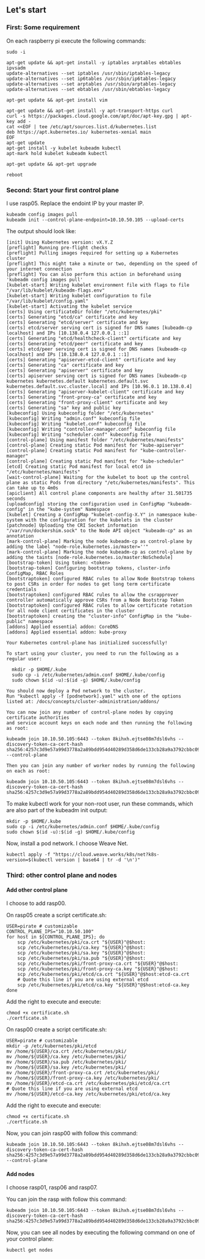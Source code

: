 ## Let's start

### First: Some requirement

On each raspberry pi execute the following commands:

    sudo -i
  
    apt-get update && apt-get install -y iptables arptables ebtables ipvsadm
    update-alternatives --set iptables /usr/sbin/iptables-legacy
    update-alternatives --set ip6tables /usr/sbin/ip6tables-legacy
    update-alternatives --set arptables /usr/sbin/arptables-legacy
    update-alternatives --set ebtables /usr/sbin/ebtables-legacy
  
    apt-get update && apt-get install vim
  
    apt-get update && apt-get install -y apt-transport-https curl
    curl -s https://packages.cloud.google.com/apt/doc/apt-key.gpg | apt-key add -
    cat <<EOF | tee /etc/apt/sources.list.d/kubernetes.list
    deb https://apt.kubernetes.io/ kubernetes-xenial main
    EOF
    apt-get update
    apt-get install -y kubelet kubeadm kubectl
    apt-mark hold kubelet kubeadm kubectl
  
    apt-get update && apt-get upgrade
  
    reboot
  
### Second: Start your first control plane
  
I use rasp05. Replace the endoint IP by your master IP.
  
    kubeadm config images pull
    kubeadm init --control-plane-endpoint=10.10.50.105 --upload-certs
      
The output should look like:

    [init] Using Kubernetes version: vX.Y.Z
    [preflight] Running pre-flight checks
    [preflight] Pulling images required for setting up a Kubernetes cluster
    [preflight] This might take a minute or two, depending on the speed of your internet connection
    [preflight] You can also perform this action in beforehand using 'kubeadm config images pull'
    [kubelet-start] Writing kubelet environment file with flags to file "/var/lib/kubelet/kubeadm-flags.env"
    [kubelet-start] Writing kubelet configuration to file "/var/lib/kubelet/config.yaml"
    [kubelet-start] Activating the kubelet service
    [certs] Using certificateDir folder "/etc/kubernetes/pki"
    [certs] Generating "etcd/ca" certificate and key
    [certs] Generating "etcd/server" certificate and key
    [certs] etcd/server serving cert is signed for DNS names [kubeadm-cp localhost] and IPs [10.138.0.4 127.0.0.1 ::1]
    [certs] Generating "etcd/healthcheck-client" certificate and key
    [certs] Generating "etcd/peer" certificate and key
    [certs] etcd/peer serving cert is signed for DNS names [kubeadm-cp localhost] and IPs [10.138.0.4 127.0.0.1 ::1]
    [certs] Generating "apiserver-etcd-client" certificate and key
    [certs] Generating "ca" certificate and key
    [certs] Generating "apiserver" certificate and key
    [certs] apiserver serving cert is signed for DNS names [kubeadm-cp kubernetes kubernetes.default kubernetes.default.svc kubernetes.default.svc.cluster.local] and IPs [10.96.0.1 10.138.0.4]
    [certs] Generating "apiserver-kubelet-client" certificate and key
    [certs] Generating "front-proxy-ca" certificate and key
    [certs] Generating "front-proxy-client" certificate and key
    [certs] Generating "sa" key and public key
    [kubeconfig] Using kubeconfig folder "/etc/kubernetes"
    [kubeconfig] Writing "admin.conf" kubeconfig file
    [kubeconfig] Writing "kubelet.conf" kubeconfig file
    [kubeconfig] Writing "controller-manager.conf" kubeconfig file
    [kubeconfig] Writing "scheduler.conf" kubeconfig file
    [control-plane] Using manifest folder "/etc/kubernetes/manifests"
    [control-plane] Creating static Pod manifest for "kube-apiserver"
    [control-plane] Creating static Pod manifest for "kube-controller-manager"
    [control-plane] Creating static Pod manifest for "kube-scheduler"
    [etcd] Creating static Pod manifest for local etcd in "/etc/kubernetes/manifests"
    [wait-control-plane] Waiting for the kubelet to boot up the control plane as static Pods from directory "/etc/kubernetes/manifests". This can take up to 4m0s
    [apiclient] All control plane components are healthy after 31.501735 seconds
    [uploadconfig] storing the configuration used in ConfigMap "kubeadm-config" in the "kube-system" Namespace
    [kubelet] Creating a ConfigMap "kubelet-config-X.Y" in namespace kube-system with the configuration for the kubelets in the cluster
    [patchnode] Uploading the CRI Socket information "/var/run/dockershim.sock" to the Node API object "kubeadm-cp" as an annotation
    [mark-control-plane] Marking the node kubeadm-cp as control-plane by adding the label "node-role.kubernetes.io/master=''"
    [mark-control-plane] Marking the node kubeadm-cp as control-plane by adding the taints [node-role.kubernetes.io/master:NoSchedule]
    [bootstrap-token] Using token: <token>
    [bootstrap-token] Configuring bootstrap tokens, cluster-info ConfigMap, RBAC Roles
    [bootstraptoken] configured RBAC rules to allow Node Bootstrap tokens to post CSRs in order for nodes to get long term certificate credentials
    [bootstraptoken] configured RBAC rules to allow the csrapprover controller automatically approve CSRs from a Node Bootstrap Token
    [bootstraptoken] configured RBAC rules to allow certificate rotation for all node client certificates in the cluster
    [bootstraptoken] creating the "cluster-info" ConfigMap in the "kube-public" namespace
    [addons] Applied essential addon: CoreDNS
    [addons] Applied essential addon: kube-proxy

    Your Kubernetes control-plane has initialized successfully!

    To start using your cluster, you need to run the following as a regular user:

      mkdir -p $HOME/.kube
      sudo cp -i /etc/kubernetes/admin.conf $HOME/.kube/config
      sudo chown $(id -u):$(id -g) $HOME/.kube/config

    You should now deploy a Pod network to the cluster.
    Run "kubectl apply -f [podnetwork].yaml" with one of the options listed at: /docs/concepts/cluster-administration/addons/

    You can now join any number of control-plane nodes by copying certificate authorities
    and service account keys on each node and then running the following as root:

    kubeadm join 10.10.50.105:6443 --token 8kihxh.ejtse08m7dsl6vhs --discovery-token-ca-cert-hash sha256:4257c3d9e57a99d3778a2a89bdd954d40289d358d6de133cb28a9a3792cbbc09 --control-plane 

    Then you can join any number of worker nodes by running the following on each as root:

    kubeadm join 10.10.50.105:6443 --token 8kihxh.ejtse08m7dsl6vhs --discovery-token-ca-cert-hash sha256:4257c3d9e57a99d3778a2a89bdd954d40289d358d6de133cb28a9a3792cbbc09

To make kubectl work for your non-root user, run these commands, which are also part of the kubeadm init output:

    mkdir -p $HOME/.kube
    sudo cp -i /etc/kubernetes/admin.conf $HOME/.kube/config
    sudo chown $(id -u):$(id -g) $HOME/.kube/config

Now, install a pod network. I choose Weave Net.

    kubectl apply -f "https://cloud.weave.works/k8s/net?k8s-version=$(kubectl version | base64 | tr -d '\n')"
    
### Third: other control plane and nodes

#### Add other control plane

I choose to add rasp00.

On rasp05 create a script certificate.sh:

    USER=pirate # customizable
    CONTROL_PLANE_IPS="10.10.50.100"
    for host in ${CONTROL_PLANE_IPS}; do
        scp /etc/kubernetes/pki/ca.crt "${USER}"@$host:
        scp /etc/kubernetes/pki/ca.key "${USER}"@$host:
        scp /etc/kubernetes/pki/sa.key "${USER}"@$host:
        scp /etc/kubernetes/pki/sa.pub "${USER}"@$host:
        scp /etc/kubernetes/pki/front-proxy-ca.crt "${USER}"@$host:
        scp /etc/kubernetes/pki/front-proxy-ca.key "${USER}"@$host:
        scp /etc/kubernetes/pki/etcd/ca.crt "${USER}"@$host:etcd-ca.crt
        # Quote this line if you are using external etcd
        scp /etc/kubernetes/pki/etcd/ca.key "${USER}"@$host:etcd-ca.key
    done

Add the right to execute and execute:

    chmod +x certificate.sh
    ./certficate.sh

On rasp00 create a script certificate.sh:

    USER=pirate # customizable
    mkdir -p /etc/kubernetes/pki/etcd
    mv /home/${USER}/ca.crt /etc/kubernetes/pki/
    mv /home/${USER}/ca.key /etc/kubernetes/pki/
    mv /home/${USER}/sa.pub /etc/kubernetes/pki/
    mv /home/${USER}/sa.key /etc/kubernetes/pki/
    mv /home/${USER}/front-proxy-ca.crt /etc/kubernetes/pki/
    mv /home/${USER}/front-proxy-ca.key /etc/kubernetes/pki/
    mv /home/${USER}/etcd-ca.crt /etc/kubernetes/pki/etcd/ca.crt
    # Quote this line if you are using external etcd
    mv /home/${USER}/etcd-ca.key /etc/kubernetes/pki/etcd/ca.key

Add the right to execute and execute:

    chmod +x certificate.sh
    ./certficate.sh

Now, you can join rasp00 with follow this command:

    kubeadm join 10.10.50.105:6443 --token 8kihxh.ejtse08m7dsl6vhs --discovery-token-ca-cert-hash sha256:4257c3d9e57a99d3778a2a89bdd954d40289d358d6de133cb28a9a3792cbbc09 --control-plane 
    
#### Add nodes

I choose rasp01, rasp06 and rasp07.

You can join the rasp with follow this command:

    kubeadm join 10.10.50.105:6443 --token 8kihxh.ejtse08m7dsl6vhs --discovery-token-ca-cert-hash sha256:4257c3d9e57a99d3778a2a89bdd954d40289d358d6de133cb28a9a3792cbbc09

Now, you can see all nodes by executing the following command on one of your control plane:

    kubectl get nodes


      
      
      
      
      
